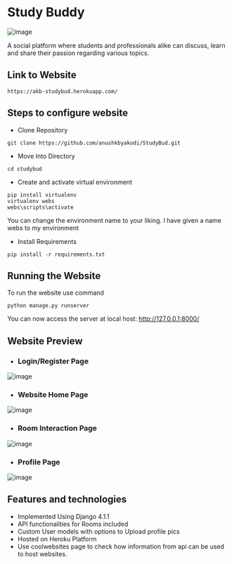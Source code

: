 # Study Buddy
![image](https://user-images.githubusercontent.com/61583207/194852227-89ed7e07-577a-42f3-93d3-584eb6bb5106.png)

A social platform where students and professionals alike can discuss, learn and share their passion regarding various topics.

## Link to Website
<pre><code>https://akb-studybud.herokuapp.com/
</code></pre>

## Steps to configure website

- Clone Repository
<pre><code>git clone https://github.com/anushkbyakodi/StudyBud.git
</code></pre>

- Move Into Directory
<pre><code>cd studybud
</code></pre>

- Create and activate virtual environment
<pre><code>pip install virtualenv
virtualenv webs
webs\scripts\activate
</code></pre>
You can change the environment name to your liking. I have given a name webs to my environment

- Install Requirements
<pre><code>pip install -r requirements.txt
</code></pre>

## Running the Website

To run the website use command
<pre><code>python manage.py runserver
</code></pre>
You can now access the server at local host: http://127.0.0.1:8000/


## Website Preview

- ### Login/Register Page
![image](https://user-images.githubusercontent.com/61583207/194853030-7fca3492-9304-4301-b5d4-31cc08c0eb3e.png)

- ### Website Home Page
![image](https://user-images.githubusercontent.com/61583207/194853417-7661f44c-d55e-43bd-8b69-1a52e6d32846.png)

- ### Room Interaction Page
![image](https://user-images.githubusercontent.com/61583207/194854216-5e1e9ea7-74d5-43f3-a52b-37b7e4f52c91.png)

- ### Profile Page
![image](https://user-images.githubusercontent.com/61583207/194855097-60eacab1-65d9-47eb-a175-6335b45276e8.png)



## Features and technologies
- Implemented Using Django 4.1.1
- API functionalities for Rooms included
- Custom User models with options to Upload profile pics
- Hosted on Heroku Platform
- Use coolwebsites page to check how information from api can be used to host websites.
